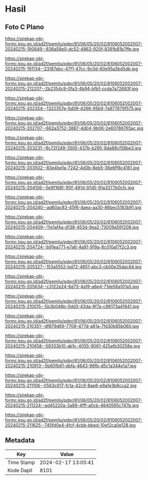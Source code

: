 # Hasil

## Foto C Plano

https://sirekap-obj-formc.kpu.go.id/ad2f/pemilu/pdpr/81/06/05/20/02/8106052002007-20240215-190849--836a58e0-dc52-4863-920f-8391b81b7ffe.jpg

https://sirekap-obj-formc.kpu.go.id/ad2f/pemilu/pdpr/81/06/05/20/02/8106052002007-20240215-191134--23187ebc-47f1-47cc-9c0d-60e95a3bd5db.jpg

https://sirekap-obj-formc.kpu.go.id/ad2f/pemilu/pdpr/81/06/05/20/02/8106052002007-20240215-212207--2b2354c9-0fa3-4b94-bfb1-ccda7a72693f.jpg

https://sirekap-obj-formc.kpu.go.id/ad2f/pemilu/pdpr/81/06/05/20/02/8106052002007-20240215-202354--1322357e-5d09-4266-95b9-7a977879f575.jpg

https://sirekap-obj-formc.kpu.go.id/ad2f/pemilu/pdpr/81/06/05/20/02/8106052002007-20240215-202707--662a3752-3887-4d04-9b06-2e60786765ac.jpg

https://sirekap-obj-formc.kpu.go.id/ad2f/pemilu/pdpr/81/06/05/20/02/8106052002007-20240215-203231--9c72f249-3505-437b-b295-8da88cf58be3.jpg

https://sirekap-obj-formc.kpu.go.id/ad2f/pemilu/pdpr/81/06/05/20/02/8106052002007-20240215-203502--83e4be1a-7242-4d3b-8eb5-36e6ff8c4161.jpg

https://sirekap-obj-formc.kpu.go.id/ad2f/pemilu/pdpr/81/06/05/20/02/8106052002007-20240215-204106--5e9f168f-1f0f-491d-97d5-91a3377b0cfc.jpg

https://sirekap-obj-formc.kpu.go.id/ad2f/pemilu/pdpr/81/06/05/20/02/8106052002007-20240215-204240--ad60ac83-45f6-4aea-aa30-86bec5183b91.jpg

https://sirekap-obj-formc.kpu.go.id/ad2f/pemilu/pdpr/81/06/05/20/02/8106052002007-20240215-204409--11e1af4a-d138-453d-9ea2-73009a591208.jpg

https://sirekap-obj-formc.kpu.go.id/ad2f/pemilu/pdpr/81/06/05/20/02/8106052002007-20240215-204724--b91ea771-e7a6-4a91-919a-8c010a17f2c3.jpg

https://sirekap-obj-formc.kpu.go.id/ad2f/pemilu/pdpr/81/06/05/20/02/8106052002007-20240215-205327--153a5552-bd72-4651-abc3-cb00e35dac64.jpg

https://sirekap-obj-formc.kpu.go.id/ad2f/pemilu/pdpr/81/06/05/20/02/8106052002007-20240215-205634--c3122e24-6d73-4a19-a6e4-71de56a101a5.jpg

https://sirekap-obj-formc.kpu.go.id/ad2f/pemilu/pdpr/81/06/05/20/02/8106052002007-20240215-210015--5b3b048b-0dd3-43da-9f7a-c96173a41841.jpg

https://sirekap-obj-formc.kpu.go.id/ad2f/pemilu/pdpr/81/06/05/20/02/8106052002007-20240215-210351--df879d69-7709-477d-a81a-7fd30b85b060.jpg

https://sirekap-obj-formc.kpu.go.id/ad2f/pemilu/pdpr/81/06/05/20/02/8106052002007-20240215-210658--59333b10-ab1c-4055-9061-425afb30258e.jpg

https://sirekap-obj-formc.kpu.go.id/ad2f/pemilu/pdpr/81/06/05/20/02/8106052002007-20240215-210913--5b60fb61-dbfa-4643-96fb-d5c1a344e1a7.jpg

https://sirekap-obj-formc.kpu.go.id/ad2f/pemilu/pdpr/81/06/05/20/02/8106052002007-20240215-211106--0563c917-fc1a-42c9-8ae8-e9a1e3b8cca2.jpg

https://sirekap-obj-formc.kpu.go.id/ad2f/pemilu/pdpr/81/06/05/20/02/8106052002007-20240215-211224--ad45220a-3a89-4fff-a0cb-4640595c747b.jpg

https://sirekap-obj-formc.kpu.go.id/ad2f/pemilu/pdpr/81/06/05/20/02/8106052002007-20240215-211625--745fd0e4-4fcf-4cbb-bbed-10ef2ca0e128.jpg


## Metadata

| Key        | Value               |
| ---------- | ------------------- |
| Time Stamp | 2024-02-17 13:05:41 |
| Kode Dapil | 8101                |




